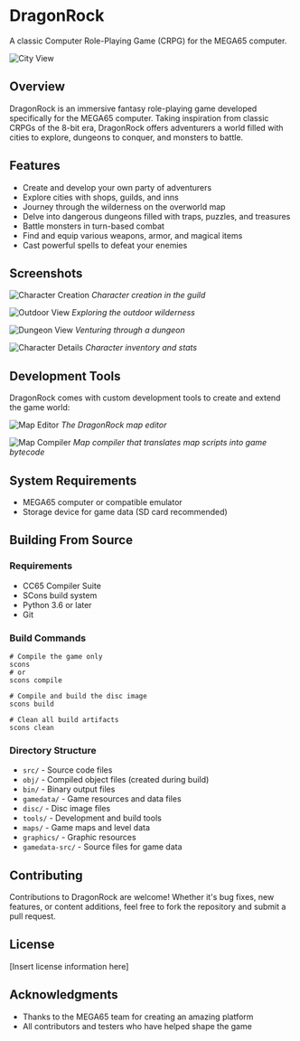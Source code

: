 # DragonRock

A classic Computer Role-Playing Game (CRPG) for the MEGA65 computer.

![City View](screenshots/cityNew.png)

## Overview

DragonRock is an immersive fantasy role-playing game developed specifically for the MEGA65 computer. Taking inspiration from classic CRPGs of the 8-bit era, DragonRock offers adventurers a world filled with cities to explore, dungeons to conquer, and monsters to battle.

## Features

- Create and develop your own party of adventurers
- Explore cities with shops, guilds, and inns
- Journey through the wilderness on the overworld map
- Delve into dangerous dungeons filled with traps, puzzles, and treasures
- Battle monsters in turn-based combat
- Find and equip various weapons, armor, and magical items
- Cast powerful spells to defeat your enemies

## Screenshots

![Character Creation](screenshots/createNew.png)
*Character creation in the guild*

![Outdoor View](screenshots/outdoor.png)
*Exploring the outdoor wilderness*

![Dungeon View](screenshots/dungeon1.jpg)
*Venturing through a dungeon*

![Character Details](screenshots/characterDisplay.jpg)
*Character inventory and stats*

## Development Tools

DragonRock comes with custom development tools to create and extend the game world:

![Map Editor](screenshots/mapEditor.png)
*The DragonRock map editor*

![Map Compiler](screenshots/mapCompiler.png)
*Map compiler that translates map scripts into game bytecode*

## System Requirements

- MEGA65 computer or compatible emulator
- Storage device for game data (SD card recommended)

## Building From Source

### Requirements

- CC65 Compiler Suite
- SCons build system
- Python 3.6 or later
- Git

### Build Commands

```
# Compile the game only
scons
# or
scons compile

# Compile and build the disc image
scons build

# Clean all build artifacts
scons clean
```

### Directory Structure

- `src/` - Source code files
- `obj/` - Compiled object files (created during build)
- `bin/` - Binary output files
- `gamedata/` - Game resources and data files
- `disc/` - Disc image files
- `tools/` - Development and build tools
- `maps/` - Game maps and level data
- `graphics/` - Graphic resources
- `gamedata-src/` - Source files for game data

## Contributing

Contributions to DragonRock are welcome! Whether it's bug fixes, new features, or content additions, feel free to fork the repository and submit a pull request.

## License

[Insert license information here]

## Acknowledgments

- Thanks to the MEGA65 team for creating an amazing platform
- All contributors and testers who have helped shape the game
